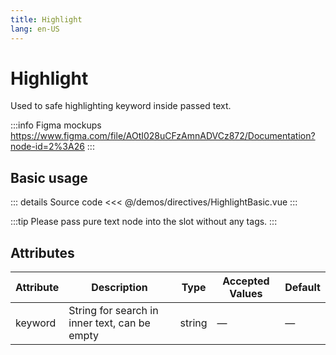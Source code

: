```yaml
---
title: Highlight
lang: en-US
---
```


# Highlight

Used to safe highlighting keyword inside passed text.

:::info Figma mockups
https://www.figma.com/file/AOtI028uCFzAmnADVCz872/Documentation?node-id=2%3A26
:::

## Basic usage

<HighlightBasic />

::: details Source code
<<< @/demos/directives/HighlightBasic.vue
:::

:::tip
Please pass pure text node into the slot without any tags.
:::

## Attributes

| Attribute | Description                                   | Type   | Accepted Values | Default |
| --------- | --------------------------------------------- | ------ | --------------- | ------- |
| keyword   | String for search in inner text, can be empty | string | —               | —       |
